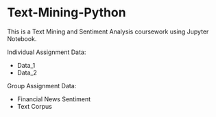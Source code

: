 # Text-Mining-Python
This is a Text Mining and Sentiment Analysis coursework using Jupyter Notebook. 

Individual Assignment Data:
- Data_1
- Data_2

Group Assignment Data:
- Financial News Sentiment
- Text Corpus
